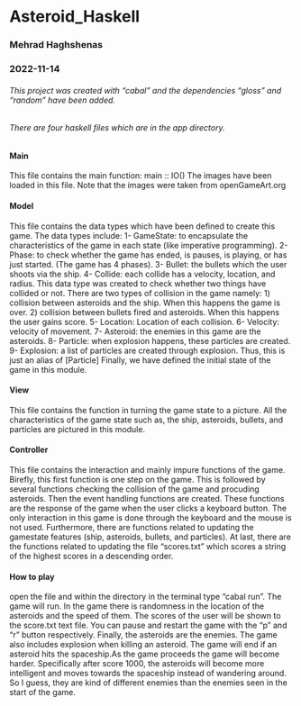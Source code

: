 # Asteroid_Haskell

### Mehrad Haghshenas 
### 2022-11-14

###### This project was created with “cabal” and the dependencies “gloss” and “random” have been added. 
###### There are four haskell files which are in the app directory.

#### Main
This file contains the main function: main :: IO() The images have been loaded in this file. Note that the images were taken from openGameArt.org
#### Model
This file contains the data types which have been defined to create this game. The data types include: 
1- GameState: to encapsulate the characteristics of the game in each state (like imperative programming). 
2- Phase: to check whether the game has ended, is pauses, is playing, or has just started. (The game has 4 phases). 
3- Bullet: the bullets which the user shoots via the ship. 
4- Collide: each collide has a velocity, location, and radius. This data type was created to check whether two things have collided or not. There are two types of collision in the game namely: 1) collision between asteroids and the ship. When this happens the game is over. 2) collision between bullets fired and asteroids. When this happens the user gains score. 5- Location: Location of each collision. 
6- Velocity: velocity of movement. 
7- Asteroid: the enemies in this game are the asteroids. 
8- Particle: when explosion happens, these particles are created. 
9- Explosion: a list of particles are created through explosion. Thus, this is just an alias of [Particle]
Finally, we have defined the initial state of the game in this module.
#### View
This file contains the function in turning the game state to a picture. All the characteristics of the game state such as, the ship, asteroids, bullets, and particles are pictured in this module.
#### Controller
This file contains the interaction and mainly impure functions of the game. Birefly, this first function is one step on the game. This is followed by several functions checking the collision of the game and procuding asteroids. Then the event handling functions are created. These functions are the response of the game when the user clicks a keyboard button. The only interaction in this game is done through the keyboard and the mouse is not used. Furthermore, there are functions related to updating the gamestate features (ship, asteroids, bullets, and particles). At last, there are the functions related to updating the file “scores.txt” which scores a string of the highest scores in a descending order.
#### How to play
open the file and within the directory in the terminal type “cabal run”. The game will run. In the game there is randomness in the location of the asteroids and the speed of them. The scores of the user will be shown to the score.txt text file. You can pause and restart the game with the “p” and “r” button respectively. Finally, the asteroids are the enemies. The game also includes explosion when killing an asteroid. The game will end if an asteroid hits the spaceship.As the game proceeds the game will become harder. Specifically after score 1000, the asteroids will become more intelligent and moves towards the spaceship instead of wandering around. So I guess, they are kind of different enemies than the enemies seen in the start of the game.
